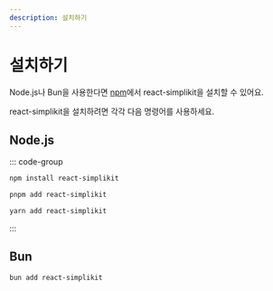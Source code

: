 ```yaml
---
description: 설치하기
---
```


# 설치하기

Node.js나 Bun을 사용한다면 [npm](https://npmjs.com/package/react-simplikit)에서 react-simplikit을 설치할 수 있어요.

react-simplikit을 설치하려면 각각 다음 명령어를 사용하세요.

## Node.js

::: code-group

```sh [npm]
npm install react-simplikit
```

```sh [pnpm]
pnpm add react-simplikit
```

```sh [yarn]
yarn add react-simplikit
```

:::

## Bun

```sh
bun add react-simplikit
```
